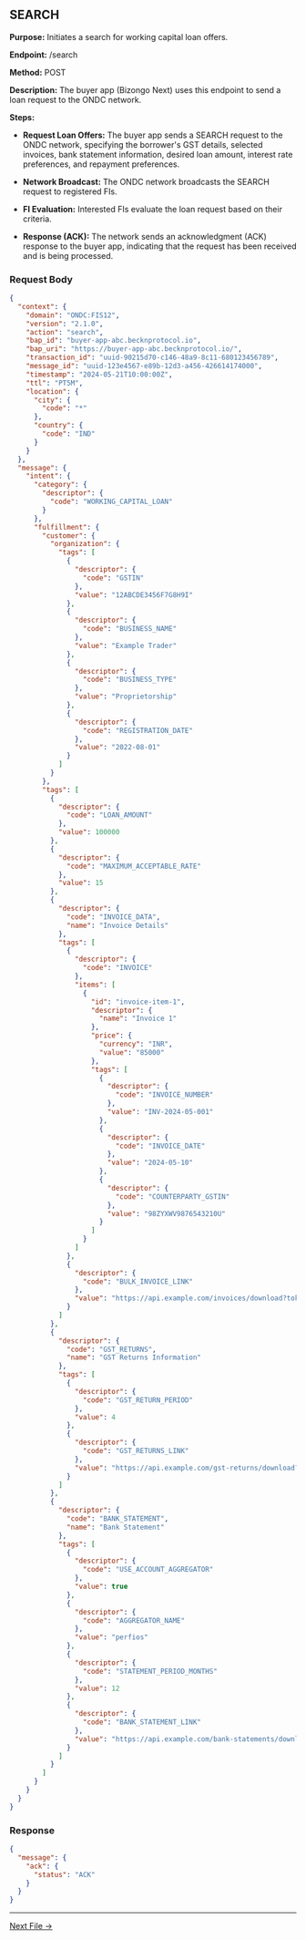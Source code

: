 ## SEARCH


**Purpose:** Initiates a search for working capital loan offers.

**Endpoint:** /search

**Method:** POST

**Description:** The buyer app (Bizongo Next) uses this endpoint to send a loan request to the ONDC network.

**Steps:**
  - **Request Loan Offers:** The buyer app sends a SEARCH request to the ONDC network, specifying the borrower's GST details, selected invoices, bank statement information, desired loan amount, interest rate preferences, and repayment preferences.

  - **Network Broadcast:** The ONDC network broadcasts the SEARCH request to registered FIs.

  - **FI Evaluation:** Interested FIs evaluate the loan request based on their criteria.

  - **Response (ACK):** The network sends an acknowledgment (ACK) response to the buyer app, indicating that the request has been received and is being processed.


### Request Body

``` json
{
  "context": {
    "domain": "ONDC:FIS12",
    "version": "2.1.0",
    "action": "search",
    "bap_id": "buyer-app-abc.becknprotocol.io",
    "bap_uri": "https://buyer-app-abc.becknprotocol.io/",
    "transaction_id": "uuid-90215d70-c146-48a9-8c11-680123456789",
    "message_id": "uuid-123e4567-e89b-12d3-a456-426614174000",
    "timestamp": "2024-05-21T10:00:00Z",
    "ttl": "PT5M",
    "location": {
      "city": {
        "code": "*"
      },
      "country": {
        "code": "IND"
      }
    }
  },
  "message": {
    "intent": {
      "category": {
        "descriptor": {
          "code": "WORKING_CAPITAL_LOAN"
        }
      },
      "fulfillment": {
        "customer": {
          "organization": {
            "tags": [
              {
                "descriptor": {
                  "code": "GSTIN"
                },
                "value": "12ABCDE3456F7G8H9I"
              },
              {
                "descriptor": {
                  "code": "BUSINESS_NAME"
                },
                "value": "Example Trader"
              },
              {
                "descriptor": {
                  "code": "BUSINESS_TYPE"
                },
                "value": "Proprietorship"
              },
              {
                "descriptor": {
                  "code": "REGISTRATION_DATE"
                },
                "value": "2022-08-01"
              }
            ]
          }
        },
        "tags": [
          {
            "descriptor": {
              "code": "LOAN_AMOUNT"
            },
            "value": 100000
          },
          {
            "descriptor": {
              "code": "MAXIMUM_ACCEPTABLE_RATE"
            },
            "value": 15
          },
          {
            "descriptor": {
              "code": "INVOICE_DATA",
              "name": "Invoice Details"
            },
            "tags": [
              {
                "descriptor": {
                  "code": "INVOICE"
                },
                "items": [
                  {
                    "id": "invoice-item-1",
                    "descriptor": {
                      "name": "Invoice 1"
                    },
                    "price": {
                      "currency": "INR",
                      "value": "85000"
                    },
                    "tags": [
                      {
                        "descriptor": {
                          "code": "INVOICE_NUMBER"
                        },
                        "value": "INV-2024-05-001"
                      },
                      {
                        "descriptor": {
                          "code": "INVOICE_DATE"
                        },
                        "value": "2024-05-10"
                      },
                      {
                        "descriptor": {
                          "code": "COUNTERPARTY_GSTIN"
                        },
                        "value": "98ZYXWV9876543210U"
                      }
                    ]
                  }
                ]
              },
              {
                "descriptor": {
                  "code": "BULK_INVOICE_LINK"
                },
                "value": "https://api.example.com/invoices/download?token=secure_token"
              }
            ]
          },
          {
            "descriptor": {
              "code": "GST_RETURNS",
              "name": "GST Returns Information"
            },
            "tags": [
              {
                "descriptor": {
                  "code": "GST_RETURN_PERIOD"
                },
                "value": 4
              },
              {
                "descriptor": {
                  "code": "GST_RETURNS_LINK"
                },
                "value": "https://api.example.com/gst-returns/download?token=secure_token"
              }
            ]
          },
          {
            "descriptor": {
              "code": "BANK_STATEMENT",
              "name": "Bank Statement"
            },
            "tags": [
              {
                "descriptor": {
                  "code": "USE_ACCOUNT_AGGREGATOR"
                },
                "value": true
              },
              {
                "descriptor": {
                  "code": "AGGREGATOR_NAME"
                },
                "value": "perfios"
              },
              {
                "descriptor": {
                  "code": "STATEMENT_PERIOD_MONTHS"
                },
                "value": 12
              },
              {
                "descriptor": {
                  "code": "BANK_STATEMENT_LINK"
                },
                "value": "https://api.example.com/bank-statements/download?token=secure_token"
              }
            ]
          }
        ]
      }
    }
  }
}
```

### Response

```json
{
  "message": {
    "ack": {
      "status": "ACK"
    }
  }
}
```


---

<p align="center">

[Next File →](on_search.md)

</p>
